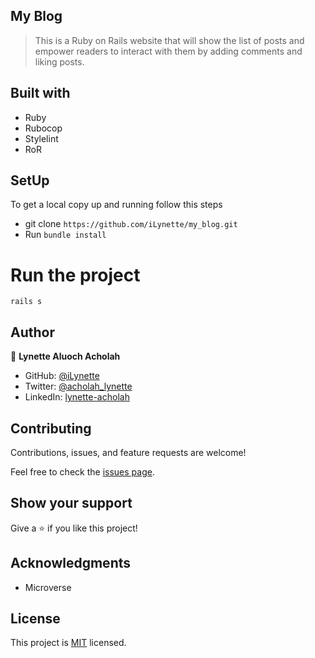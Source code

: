 ## My Blog

> This is a Ruby on Rails website that will show the list of posts and empower readers to interact with them by adding comments and liking posts.

## Built with
- Ruby
- Rubocop
- Stylelint
- RoR

## SetUp
To get a local copy up and running follow this steps
- git clone `https://github.com/iLynette/my_blog.git`
- Run `bundle install`

# Run the project
`rails s`

## Author

👤 **Lynette Aluoch Acholah**

- GitHub: [@iLynette](https://github.com/iLynette)
- Twitter: [@acholah_lynette](https://twitter.com/acholah_lynette)
- LinkedIn: [lynette-acholah](https://linkedin.com/in/lynette-acholah)

## Contributing

Contributions, issues, and feature requests are welcome!

Feel free to check the [issues page](../../issues/).

## Show your support

Give a ⭐️ if you like this project!


## Acknowledgments

- Microverse 

## License

This project is [MIT](./MIT.md) licensed.

